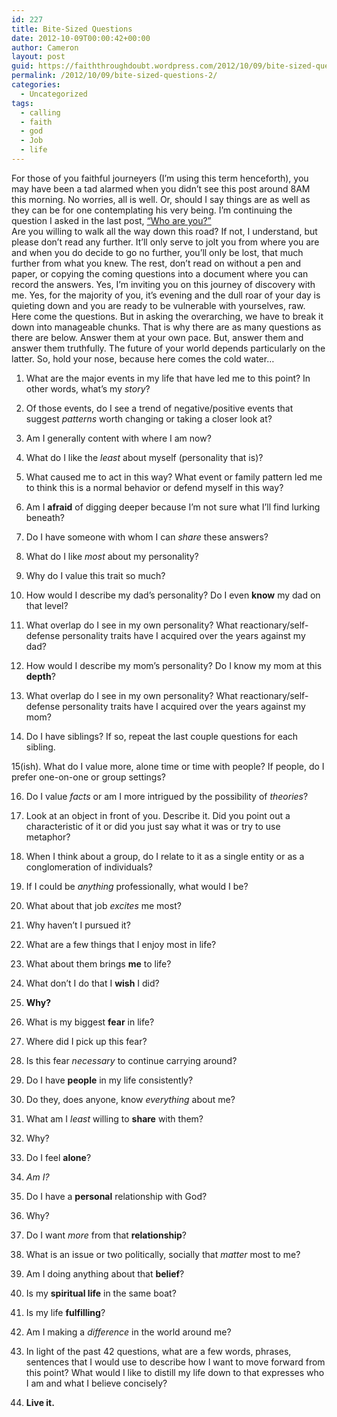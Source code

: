 ```yaml
---
id: 227
title: Bite-Sized Questions
date: 2012-10-09T00:00:42+00:00
author: Cameron
layout: post
guid: https://faiththroughdoubt.wordpress.com/2012/10/09/bite-sized-questions/
permalink: /2012/10/09/bite-sized-questions-2/
categories:
  - Uncategorized
tags:
  - calling
  - faith
  - god
  - Job
  - life
---
```

For those of you faithful journeyers (I’m using this term henceforth), you may have been a tad alarmed when you didn’t see this post around 8AM this morning. No worries, all is well. Or, should I say things are as well as they can be for one contemplating his very being. I’m continuing the question I asked in the last post, <a href="http://104.193.143.57/~waywar13/ce/2012/10/04/who-are-you/" title="Who Are You?" target="_blank">“Who are you?”</a>  
Are you willing to walk all the way down this road? If not, I understand, but please don’t read any further. It’ll only serve to jolt you from where you are and when you do decide to go no further, you’ll only be lost, that much further from what you knew. The rest, don’t read on without a pen and paper, or copying the coming questions into a document where you can record the answers. Yes, I’m inviting you on this journey of discovery with me. Yes, for the majority of you, it’s evening and the dull roar of your day is quieting down and you are ready to be vulnerable with yourselves, raw.  
Here come the questions. But in asking the overarching, we have to break it down into manageable chunks. That is why there are as many questions as there are below. Answer them at your own pace. But, answer them and answer them truthfully. The future of your world depends particularly on the latter. So, hold your nose, because here comes the cold water…

1. What are the major events in my life that have led me to this point? In other words, what’s my _story_?

2. Of those events, do I see a trend of negative/positive events that suggest _patterns_ worth changing or taking a closer look at?

3. Am I generally content with where I am now?

4. What do I like the _least_ about myself (personality that is)?

5. What caused me to act in this way? What event or family pattern led me to think this is a normal behavior or defend myself in this way?

6. Am I **afraid** of digging deeper because I’m not sure what I’ll find lurking beneath?

7. Do I have someone with whom I can _share_ these answers?

8. What do I like _most_ about my personality?

9. Why do I value this trait so much?

10. How would I describe my dad’s personality? Do I even **know** my dad on that level?

11. What overlap do I see in my own personality? What reactionary/self-defense personality traits have I acquired over the years against my dad?

12. How would I describe my mom’s personality? Do I know my mom at this **depth**?

13. What overlap do I see in my own personality? What reactionary/self-defense personality traits have I acquired over the years against my mom?

14. Do I have siblings? If so, repeat the last couple questions for each sibling.

15(ish). What do I value more, alone time or time with people? If people, do I prefer one-on-one or group settings?

16. Do I value _facts_ or am I more intrigued by the possibility of _theories_?

17. Look at an object in front of you. Describe it. Did you point out a characteristic of it or did you just say what it was or try to use metaphor?

18. When I think about a group, do I relate to it as a single entity or as a conglomeration of individuals?

19. If I could be _anything_ professionally, what would I be?

20. What about that job _excites_ me most?

21. Why haven’t I pursued it?

22. What are a few things that I enjoy most in life?

23. What about them brings **me** to life?

24. What don’t I do that I **wish** I did?

25. **Why?**

26. What is my biggest **fear** in life?

27. Where did I pick up this fear?

28. Is this fear _necessary_ to continue carrying around?

29. Do I have **people** in my life consistently?

30. Do they, does anyone, know _everything_ about me?

31. What am I _least_ willing to **share** with them?

32. Why?

33. Do I feel **alone**?

34. _Am I?_

35. Do I have a **personal** relationship with God?

36. Why?

37. Do I want _more_ from that **relationship**?

38. What is an issue or two politically, socially that _matter_ most to me?

39. Am I doing anything about that **belief**?

40. Is my **spiritual life** in the same boat?

41. Is my life **fulfilling**?

42. Am I making a _difference_ in the world around me?

43. In light of the past 42 questions, what are a few words, phrases, sentences that I would use to describe how I want to move forward from this point? What would I like to distill my life down to that expresses who I am and what I believe concisely?

44. **Live it.**